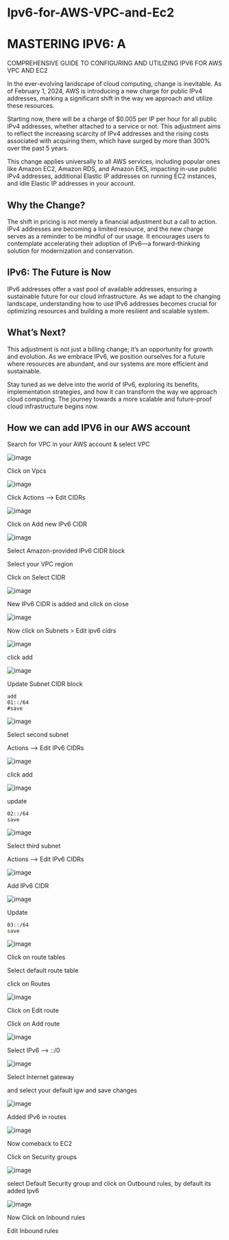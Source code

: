 # Ipv6-for-AWS-VPC-and-Ec2

# MASTERING IPV6: A 
COMPREHENSIVE GUIDE TO 
CONFIGURING AND UTILIZING
IPV6 FOR AWS VPC AND EC2

In the ever-evolving landscape of cloud computing, change is inevitable. As of February 1,
2024, AWS is introducing a new charge for public IPv4 addresses, marking a significant shift
in the way we approach and utilize these resources.

Starting now, there will be a charge of $0.005 per IP per hour for all public IPv4 addresses,
whether attached to a service or not. This adjustment aims to reflect the increasing scarcity 
of IPv4 addresses and the rising costs associated with acquiring them, which have surged by 
more than 300% over the past 5 years.

This change applies universally to all AWS services, including popular ones like Amazon EC2,
Amazon RDS, and Amazon EKS, impacting in-use public IPv4 addresses, additional Elastic IP addresses
on running EC2 instances, and idle Elastic IP addresses in your account.

## Why the Change?

The shift in pricing is not merely a financial adjustment but a call to action. IPv4 addresses
are becoming a limited resource, and the new charge serves as a reminder to be mindful of our usage.
It encourages users to contemplate accelerating their adoption of IPv6—a forward-thinking solution 
for modernization and conservation.

## IPv6: The Future is Now

IPv6 addresses offer a vast pool of available addresses, ensuring a sustainable future for our cloud
infrastructure. As we adapt to the changing landscape, understanding how to use IPv6 addresses becomes 
crucial for optimizing resources and building a more resilient and scalable system.

## What’s Next?

This adjustment is not just a billing change; it’s an opportunity for growth and evolution. As we embrace
IPv6, we position ourselves for a future where resources are abundant, and our systems are more efficient
and sustainable.

Stay tuned as we delve into the world of IPv6, exploring its benefits, implementation strategies, and how
it can transform the way we approach cloud computing. The journey towards a more scalable and future-proof
cloud infrastructure begins now.

## How we can add IPV6 in our AWS account

Search for VPC in your AWS account & select VPC

![image](vpc1.png)

Click on Vpcs


![image](vpcregions.png)

Click Actions –> Edit CIDRs

![image](cidrs.png)

Click on Add new IPv6 CIDR


![image](ipv6.png)



Select Amazon-provided IPv6 CIDR block

Select your VPC region

Click on Select CIDR


![image](select.png)

New IPv6 CIDR is added and click on close


![image](ipad.png)

Now click on Subnets > Edit ipv6 cidrs

![image](subnets.png)


click add

![image](add.png)


Update Subnet CIDR block


```it will give space for 2 numbers
add
01::/64
#save
```



![image](range.png)

Select second subnet

Actions –> Edit IPv6 CIDRs


![image](second.png)


click add


![image](save.png)


update
```
02::/64
save
```

![image](secondedit2.png)


Select third subnet

Actions –> Edit IPv6 CIDRs

![image](third.png)

Add IPv6 CIDR

![image](renew.png)

Update

```
03::/64
save
```


![image](threesix.png)

Click on route tables

Select default route table

click on Routes

![image](route.png)

Click on Edit route

Click on Add route

![image](addroute.png)

Select IPv6 –> ::/0

![image](choose.png)

Select Internet gateway

and select your default igw and save changes


![image](internet.png)

Added IPv6 in routes

![image](routetable.png)


Now comeback to EC2

Click on Security groups


![image](security.png)


select Default Security group and click on Outbound rules, by default its added Ipv6


![image](default.png)


Now Click on Inbound rules

Edit Inbound rules

